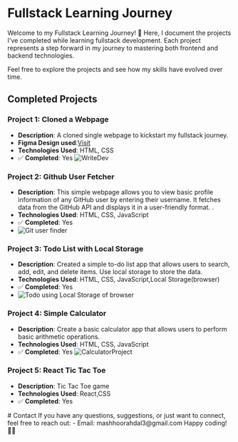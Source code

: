 # Fullstack Learning Journey

Welcome to my Fullstack Learning Journey! 🌟 Here, I document the projects I've completed while learning fullstack development. Each project represents a step forward in my journey to mastering both frontend and backend technologies.

Feel free to explore the projects and see how my skills have evolved over time.

## Completed Projects

### Project 1: Cloned a Webpage

- **Description**: A cloned single webpage to kickstart my fullstack journey.
- **Figma Design used**:<a href="https://www.figma.com/file/nh0V05z3NB87ue9v5PcO3R/writings.dev?type=design&node-id=0%3A1&t=2iQplaIojU3ydAfW-1">Visit</a>
- **Technologies Used**: HTML, CSS
- ✅ **Completed**: Yes
  ![WriteDev](https://github.com/mashhoor-ahdal/roadmap_assignments/assets/101206478/de41c168-6162-4ef5-8d46-70b9d063e878)

### Project 2: Github User Fetcher

- **Description**: This simple webpage allows you to view basic profile information of any GitHub user by entering their username. It fetches data from the GitHub API and displays it in a user-friendly format.
  .
- **Technologies Used**: HTML, CSS, JavaScript
- ✅ **Completed**: Yes
- ![Git user finder](https://github.com/mashhoor-ahdal/roadmap_assignments/assets/101206478/eb33cacf-2350-46bb-b6a0-6d892f96014f)

### Project 3: Todo List with Local Storage

- **Description**: Created a simple to-do list app that allows users to search, add, edit, and delete items. Use local storage to store the data.
- **Technologies Used**: HTML, CSS, JavaScript,Local Storage(browser)
- ✅ **Completed**: Yes
- ![Todo using Local Storage of browser](https://github.com/mashhoor-ahdal/roadmap_assignments/assets/101206478/59f3d28b-0991-42a6-b0b8-19926ef18bc0)

### Project 4: Simple Calculator

- **Description**: Create a basic calculator app that allows users to perform basic arithmetic operations.
- **Technologies Used**: HTML, CSS, JavaScript
- ✅ **Completed**: Yes
  ![CalculatorProject](https://github.com/mashhoor-ahdal/roadmap_assignments/assets/101206478/fe9fd82e-3518-4d56-8c62-7a5e63792fc1)

### Project 5: React Tic Tac Toe

- **Description**: Tic Tac Toe game
- **Technologies Used**: React,CSS
- ✅ **Completed**: Yes


<?-- ## Technologies Explored

- **Frontend**: HTML, CSS, JavaScript
- **Backend**: Node.js, Express
- **Database**: MongoDB
- **Version Control**: Git
- **Other**: RESTful API, CRUD Operations

## What I've Learned

- Developed a solid understanding of frontend and backend technologies.
- Implemented CRUD operations in a fullstack application.
- Explored the use of databases in web development.
- Gained experience in version control using Git.

## Future Goals

- Explore more advanced concepts in fullstack development.
- Build larger and more complex applications.
- Dive into different frontend frameworks (e.g., React, Angular, Vue.js). -->

# Contact

If you have any questions, suggestions, or just want to connect, feel free to reach out:

- Email: mashhoorahdal3@gmail.com


Happy coding! 🚀✨
